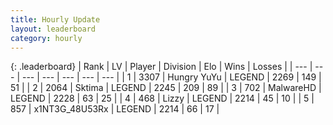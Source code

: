 ```yaml
---
title: Hourly Update
layout: leaderboard
category: hourly
---
```


{: .leaderboard}
| Rank | LV | Player | Division | Elo | Wins | Losses |
| --- | --- | --- | --- | --- | --- | --- |
| <span data-change="0">1</span> | 3307 | <span title="ID: 164871">Hungry YuYu</span> | LEGEND | <span data-change="0">2269</span> | <span data-change="0">149</span> | <span data-change="0">51</span> |
| <span data-change="0">2</span> | 2064 | <span title="ID: 353063">Sktima</span> | LEGEND | <span data-change="-17">2245</span> | <span data-change="0">209</span> | <span data-change="1">89</span> |
| <span data-change="0">3</span> | 702 | <span title="ID: 261794">MalwareHD</span> | LEGEND | <span data-change="-15">2228</span> | <span data-change="0">63</span> | <span data-change="1">25</span> |
| <span data-change="0">4</span> | 468 | <span title="ID: 44257">Lizzy</span> | LEGEND | <span data-change="0">2214</span> | <span data-change="0">45</span> | <span data-change="0">10</span> |
| <span data-change="0">5</span> | 857 | <span title="ID: 402846">x1NT3G_48U53Rx</span> | LEGEND | <span data-change="0">2214</span> | <span data-change="0">66</span> | <span data-change="0">17</span> |